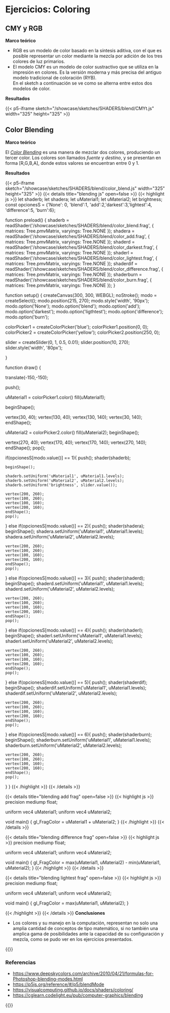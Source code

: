 # **Ejercicios: Coloring**

## **CMY y RGB**

**Marco teórico**

- RGB es un modelo de color basado en la síntesis aditiva, con el que es posible representar un color mediante la mezcla por adición de los tres colores de luz primarios.
- El modelo CMY es un modelo de color sustractivo que se utiliza en la impresión en colores. Es la versión moderna y más precisa del antiguo modelo tradicional de coloración (RYB).\
En el sketch a continuación se ve como se alterna entre estos dos modelos de color. 

**Resultados**

{{< p5-iframe sketch="/showcase/sketches/SHADERS/blend/CMYt.js" width="325" height="325" >}}

## **Color Blending**

**Marco teórico**

El _[Color Blending](https://cglearn.codelight.eu/pub/computer-graphics/blending)_ es una manera de mezclar dos colores, produciendo un tercer color. Los colores son llamados _fuente_ y _destino_, y se presentan en forma [R,G,B,A], donde estos valores se encuentran entre 0 y 1.

**Resultados**

{{< p5-iframe sketch="/showcase/sketches/SHADERS/blend/color_blend.js" width="325" height="325" >}}
{{< details title="blending js" open=false >}}
{{< highlight js >}}
let shaderb;
let shadera;
let uMaterial1;
let uMaterial2;
let brightness;
const opcionesS  = {'None': 0, 'blend':1, 'add':2,'darkest':3,'lightest':4, 'difference':5, 'burn':6};

function preload() {
  shaderb = readShader('/showcase/sketches/SHADERS/blend/color_blend.frag',
  { matrices: Tree.pmvMatrix, varyings: Tree.NONE });
  shadera = readShader('/showcase/sketches/SHADERS/blend/color_add.frag',
  { matrices: Tree.pmvMatrix, varyings: Tree.NONE });
  shaderd = readShader('/showcase/sketches/SHADERS/blend/color_darkest.frag',
  { matrices: Tree.pmvMatrix, varyings: Tree.NONE });
  shaderl = readShader('/showcase/sketches/SHADERS/blend/color_lightest.frag',
  { matrices: Tree.pmvMatrix, varyings: Tree.NONE });
  shaderdif = readShader('/showcase/sketches/SHADERS/blend/color_difference.frag',
  { matrices: Tree.pmvMatrix, varyings: Tree.NONE });
  shaderburn = readShader('/showcase/sketches/SHADERS/blend/color_burn.frag',
  { matrices: Tree.pmvMatrix, varyings: Tree.NONE });
}

function setup() {
  createCanvas(300, 300, WEBGL);
  noStroke();
  modo = createSelect();
  modo.position(215, 270);
  modo.style('width', '90px');
  modo.option('None'); 
  modo.option('blend'); 
  modo.option('add');
  modo.option('darkest');
  modo.option('ligthtest');
  modo.option('difference');
  modo.option('burn');
  
  colorPicker1 = createColorPicker('blue');
  colorPicker1.position(0, 0);
  colorPicker2 = createColorPicker('yellow');
  colorPicker2.position(250, 0);

  slider = createSlider(0, 1, 0.5, 0.01);
  slider.position(10, 270);
  slider.style('width', '80px');
  
}

function draw() {
 
  translate(-150,-150);

  push();
  
  uMaterial1 = colorPicker1.color()
  fill(uMaterial1);

  beginShape();
  
  vertex(30, 40);
  vertex(130, 40);
  vertex(130, 140);
  vertex(30, 140);
  endShape();
  
  uMaterial2 = colorPicker2.color()
  fill(uMaterial2);
  beginShape();
  
  vertex(270, 40);
  vertex(170, 40);
  vertex(170, 140);
  vertex(270, 140);
  endShape();
  pop();

  if(opcionesS[modo.value()] == 1){
    push();
    shader(shaderb);
    
    beginShape();
    
    shaderb.setUniform('uMaterial1', uMaterial1.levels);
    shaderb.setUniform('uMaterial2', uMaterial2.levels);
    shaderb.setUniform('brightness', slider.value());
    
    vertex(200, 260);
    vertex(100, 260);
    vertex(100, 160);
    vertex(200, 160);
    endShape();
    pop();
  }
  else if(opcionesS[modo.value()] == 2){
    push();
    shader(shadera);
    beginShape();
    shadera.setUniform('uMaterial1', uMaterial1.levels);
    shadera.setUniform('uMaterial2', uMaterial2.levels);
    
    vertex(200, 260);
    vertex(100, 260);
    vertex(100, 160);
    vertex(200, 160);
    endShape();
    pop();
  }
  else if(opcionesS[modo.value()] == 3){
    push();
    shader(shaderd);
    beginShape();
    shaderd.setUniform('uMaterial1', uMaterial1.levels);
    shaderd.setUniform('uMaterial2', uMaterial2.levels);
    
    vertex(200, 260);
    vertex(100, 260);
    vertex(100, 160);
    vertex(200, 160);
    endShape();
    pop();
  }
  else if(opcionesS[modo.value()] == 4){
    push();
    shader(shaderl);
    beginShape();
    shaderl.setUniform('uMaterial1', uMaterial1.levels);
    shaderl.setUniform('uMaterial2', uMaterial2.levels);
    
    vertex(200, 260);
    vertex(100, 260);
    vertex(100, 160);
    vertex(200, 160);
    endShape();
    pop();
  }
  else if(opcionesS[modo.value()] == 5){
    push();
    shader(shaderdif);
    beginShape();
    shaderdif.setUniform('uMaterial1', uMaterial1.levels);
    shaderdif.setUniform('uMaterial2', uMaterial2.levels);
    
    vertex(200, 260);
    vertex(100, 260);
    vertex(100, 160);
    vertex(200, 160);
    endShape();
    pop();
  }
  else if(opcionesS[modo.value()] == 6){
    push();
    shader(shaderburn);
    beginShape();
    shaderburn.setUniform('uMaterial1', uMaterial1.levels);
    shaderburn.setUniform('uMaterial2', uMaterial2.levels);
    
    vertex(200, 260);
    vertex(100, 260);
    vertex(100, 160);
    vertex(200, 160);
    endShape();
    pop();
  }
}
{{< /highlight >}}
{{< /details >}}

{{< details title="blending add frag" open=false >}}
{{< highlight js >}}
precision mediump float;

uniform vec4 uMaterial1;
uniform vec4 uMaterial2;

void main() {
  gl_FragColor = uMaterial1 + uMaterial2;
}
{{< /highlight >}}
{{< /details >}}

{{< details title="blending difference frag" open=false >}}
{{< highlight js >}}
precision mediump float;

uniform vec4 uMaterial1;
uniform vec4 uMaterial2;

void main() {
  gl_FragColor = max(uMaterial1, uMaterial2) - min(uMaterial1, uMaterial2);
}
{{< /highlight >}}
{{< /details >}}

{{< details title="blending lightest frag" open=false >}}
{{< highlight js >}}
precision mediump float;

uniform vec4 uMaterial1;
uniform vec4 uMaterial2;

void main() {
  gl_FragColor = max(uMaterial1, uMaterial2);
}

{{< /highlight >}}
{{< /details >}}
**Conclusiones**

- Los colores y su manejo en la computación, representan no solo una amplia cantidad de conceptos de tipo matemático, si no también una amplica gama de posibilidades ante la capacidad de su configuración y mezcla, como se pudo ver en los ejercicios presentados.


{{<hint warning>}}
### **Referencias**
- https://www.deepskycolors.com/archive/2010/04/21/formulas-for-Photoshop-blending-modes.html
- https://p5js.org/reference/#/p5/blendMode
- https://visualcomputing.github.io/docs/shaders/coloring/
- https://cglearn.codelight.eu/pub/computer-graphics/blending

{{</hint >}}

